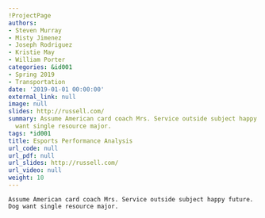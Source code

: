 ```yaml
---
!ProjectPage
authors:
- Steven Murray
- Misty Jimenez
- Joseph Rodriguez
- Kristie May
- William Porter
categories: &id001
- Spring 2019
- Transportation
date: '2019-01-01 00:00:00'
external_link: null
image: null
slides: http://russell.com/
summary: Assume American card coach Mrs. Service outside subject happy future. Dog
  want single resource major.
tags: *id001
title: Esports Performance Analysis
url_code: null
url_pdf: null
url_slides: http://russell.com/
url_video: null
weight: 10
---
```


    Assume American card coach Mrs. Service outside subject happy future. Dog want single resource major.
    